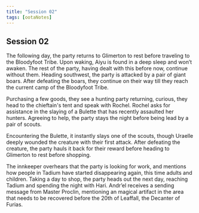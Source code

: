 ```yaml
---
title: "Session 02"
tags: [ootaNotes]
---
```

## Session 02
The following day, the party returns to Glimerton to rest before traveling to the Bloodyfoot Tribe. Upon waking, Aiyu is found in a deep sleep and won’t awaken. The rest of the party, having dealt with this before now, continue without them. Heading southwest, the party is attacked by a pair of giant boars. After defeating the boars, they continue on their way till they reach the current camp of the Bloodyfoot Tribe.

Purchasing a few goods, they see a hunting party returning, curious, they head to the chieftain's tent and speak with Rochel. Rochel asks for assistance in the slaying of a Bulette that has recently assaulted her hunters. Agreeing to help, the party stays the night before being lead by a pair of scouts.

Encountering the Bulette, it instantly slays one of the scouts, though Uraelle deeply wounded the creature with their first attack. After defeating the creature, the party hauls it back for their reward before heading to Glimerton to rest before shopping.

The innkeeper overhears that the party is looking for work, and mentions how people in Tadium have started disappearing again, this time adults and children. Taking a day to shop, the party heads out the next day, reaching Tadium and spending the night with Hari. Andr’el receives a sending message from Master Proclin, mentioning an magical artifact in the area that needs to be recovered before the 20th of Leaffall, the Decanter of Furias. 